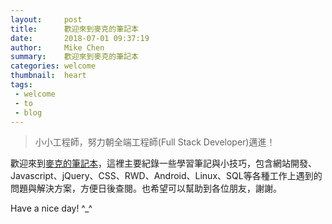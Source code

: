 ```yaml
---
layout:     post
title:      歡迎來到麥克的筆記本
date:       2018-07-01 09:37:19
author:     Mike Chen
summary:    歡迎來到麥克的筆記本
categories: welcome
thumbnail:  heart
tags:
 - welcome
 - to
 - blog
---
```

> 小小工程師，努力朝全端工程師(Full Stack Developer)邁進！

歡迎來到[麥克的筆記本][1]，這裡主要紀錄一些學習筆記與小技巧，包含網站開發、Javascript、jQuery、CSS、RWD、Android、Linux、SQL等各種工作上遇到的問題與解決方案，方便日後查閱。也希望可以幫助到各位朋友，謝謝。

Have a nice day! ^_^

[1]: https://mike2014mike.github.io/
